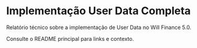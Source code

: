 # Implementação User Data Completa

Relatório técnico sobre a implementação de User Data no Will Finance 5.0.

Consulte o README principal para links e contexto.
